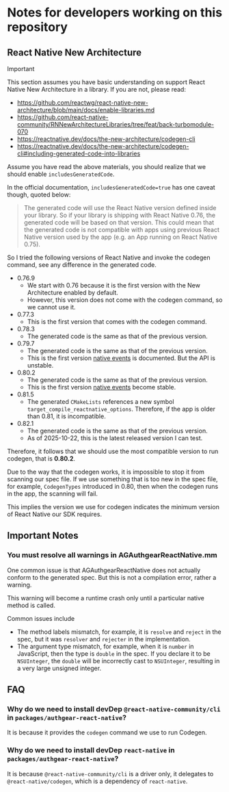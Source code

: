 # Notes for developers working on this repository

## React Native New Architecture

> [!IMPORTANT]
> This section assumes you have basic understanding on support React Native New Architecture in a library.
> If you are not, please read:
> - https://github.com/reactwg/react-native-new-architecture/blob/main/docs/enable-libraries.md
> - https://github.com/react-native-community/RNNewArchitectureLibraries/tree/feat/back-turbomodule-070
> - https://reactnative.dev/docs/the-new-architecture/codegen-cli
> - https://reactnative.dev/docs/the-new-architecture/codegen-cli#including-generated-code-into-libraries

Assume you have read the above materials, you should realize that we should enable `includesGeneratedCode`.

In the official documentation, `includesGeneratedCode=true` has one caveat though, quoted below:

> The generated code will use the React Native version defined inside your library.
> So if your library is shipping with React Native 0.76,
> the generated code will be based on that version.
> This could mean that the generated code is not compatible with apps using previous React Native version used by the app (e.g. an App running on React Native 0.75).

So I tried the following versions of React Native and invoke the codegen command, see any difference in the generated code.

- 0.76.9
  - We start with 0.76 because it is the first version with the New Architecture enabled by default.
  - However, this version does not come with the codegen command, so we cannot use it.
- 0.77.3
  - This is the first version that comes with the codegen command.
- 0.78.3
  - The generated code is the same as that of the previous version.
- 0.79.7
  - The generated code is the same as that of the previous version.
  - This is the first version [native events](https://reactnative.dev/docs/0.79/the-new-architecture/native-modules-custom-events) is documented. But the API is unstable.
- 0.80.2
  - The generated code is the same as that of the previous version.
  - This is the first version [native events](https://reactnative.dev/docs/0.80/the-new-architecture/native-modules-custom-events) become stable.
- 0.81.5
  - The generated `CMakeLists` references a new symbol `target_compile_reactnative_options`. Therefore, if the app is older than 0.81, it is incompatible.
- 0.82.1
  - The generated code is the same as that of the previous version.
  - As of 2025-10-22, this is the latest released version I can test.

Therefore, it follows that we should use the most compatible version to run codegen, that is **0.80.2**.

Due to the way that the codegen works, it is impossible to stop it from scanning our spec file.
If we use something that is too new in the spec file, for example, `CodegenTypes` introduced in 0.80,
then when the codegen runs in the app, the scanning will fail.

This implies the version we use for codegen indicates the minimum version of React Native our SDK requires.

## Important Notes

### You must resolve all warnings in AGAuthgearReactNative.mm

One common issue is that AGAuthgearReactNative does not actually conform to the generated spec.
But this is not a compilation error, rather a warning.

This warning will become a runtime crash only until a particular native method is called.

Common issues include

- The method labels mismatch, for example, it is `resolve` and `reject` in the spec, but it was `resolver` and `rejecter` in the implementation.
- The argument type mismatch, for example, when it is `number` in JavaScript, then the type is `double` in the spec.
  If you declare it to be `NSUInteger`, the `double` will be incorrectly cast to `NSUInteger`, resulting in a very large unsigned integer.

## FAQ

### Why do we need to install devDep `@react-native-community/cli` in `packages/authgear-react-native`?

It is because it provides the `codegen` command we use to run Codegen.

### Why do we need to install devDep `react-native` in `packages/authgear-react-native`?

It is because `@react-native-community/cli` is a driver only, it delegates to `@react-native/codegen`,
which is a dependency of `react-native`.
